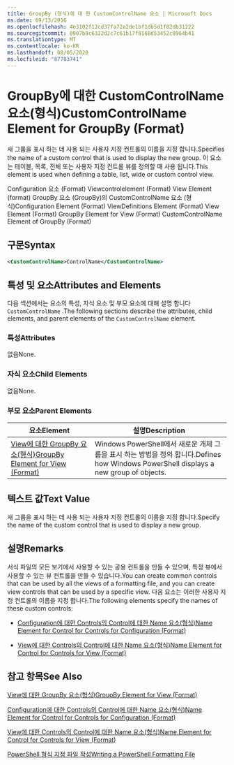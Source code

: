 ```yaml
---
title: GroupBy (형식)에 대 한 CustomControlName 요소 | Microsoft Docs
ms.date: 09/13/2016
ms.openlocfilehash: 4e3102f12cd37fa72a2de1bf1db5d1f82db31222
ms.sourcegitcommit: 0907b8c6322d2c7c61b17f8168d53452c8964b41
ms.translationtype: MT
ms.contentlocale: ko-KR
ms.lasthandoff: 08/05/2020
ms.locfileid: "87783741"
---
```

# <a name="customcontrolname-element-for-groupby-format"></a><span data-ttu-id="4abfc-102">GroupBy에 대한 CustomControlName 요소(형식)</span><span class="sxs-lookup"><span data-stu-id="4abfc-102">CustomControlName Element for GroupBy (Format)</span></span>

<span data-ttu-id="4abfc-103">새 그룹을 표시 하는 데 사용 되는 사용자 지정 컨트롤의 이름을 지정 합니다.</span><span class="sxs-lookup"><span data-stu-id="4abfc-103">Specifies the name of a custom control that is used to display the new group.</span></span> <span data-ttu-id="4abfc-104">이 요소는 테이블, 목록, 전체 또는 사용자 지정 컨트롤 뷰를 정의할 때 사용 됩니다.</span><span class="sxs-lookup"><span data-stu-id="4abfc-104">This element is used when defining a table, list, wide or custom control view.</span></span>

<span data-ttu-id="4abfc-105">Configuration 요소 (Format) Viewcontrolelement (Format) View Element (format) GroupBy 요소 (GroupBy)의 CustomControlName 요소 (형식)</span><span class="sxs-lookup"><span data-stu-id="4abfc-105">Configuration Element (Format) ViewDefinitions Element (Format) View Element (Format) GroupBy Element for View (Format) CustomControlName Element of GroupBy (Format)</span></span>

## <a name="syntax"></a><span data-ttu-id="4abfc-106">구문</span><span class="sxs-lookup"><span data-stu-id="4abfc-106">Syntax</span></span>

```xml
<CustomControlName>ControlName</CustomControlName>
```

## <a name="attributes-and-elements"></a><span data-ttu-id="4abfc-107">특성 및 요소</span><span class="sxs-lookup"><span data-stu-id="4abfc-107">Attributes and Elements</span></span>

<span data-ttu-id="4abfc-108">다음 섹션에서는 요소의 특성, 자식 요소 및 부모 요소에 대해 설명 합니다 `CustomControlName` .</span><span class="sxs-lookup"><span data-stu-id="4abfc-108">The following sections describe the attributes, child elements, and parent elements of the `CustomControlName` element.</span></span>

### <a name="attributes"></a><span data-ttu-id="4abfc-109">특성</span><span class="sxs-lookup"><span data-stu-id="4abfc-109">Attributes</span></span>

<span data-ttu-id="4abfc-110">없음</span><span class="sxs-lookup"><span data-stu-id="4abfc-110">None.</span></span>

### <a name="child-elements"></a><span data-ttu-id="4abfc-111">자식 요소</span><span class="sxs-lookup"><span data-stu-id="4abfc-111">Child Elements</span></span>

<span data-ttu-id="4abfc-112">없음</span><span class="sxs-lookup"><span data-stu-id="4abfc-112">None.</span></span>

### <a name="parent-elements"></a><span data-ttu-id="4abfc-113">부모 요소</span><span class="sxs-lookup"><span data-stu-id="4abfc-113">Parent Elements</span></span>

|<span data-ttu-id="4abfc-114">요소</span><span class="sxs-lookup"><span data-stu-id="4abfc-114">Element</span></span>|<span data-ttu-id="4abfc-115">설명</span><span class="sxs-lookup"><span data-stu-id="4abfc-115">Description</span></span>|
|-------------|-----------------|
|[<span data-ttu-id="4abfc-116">View에 대한 GroupBy 요소(형식)</span><span class="sxs-lookup"><span data-stu-id="4abfc-116">GroupBy Element for View (Format)</span></span>](./groupby-element-for-view-format.md)|<span data-ttu-id="4abfc-117">Windows PowerShell에서 새로운 개체 그룹을 표시 하는 방법을 정의 합니다.</span><span class="sxs-lookup"><span data-stu-id="4abfc-117">Defines how Windows PowerShell displays a new group of objects.</span></span>|

## <a name="text-value"></a><span data-ttu-id="4abfc-118">텍스트 값</span><span class="sxs-lookup"><span data-stu-id="4abfc-118">Text Value</span></span>

<span data-ttu-id="4abfc-119">새 그룹을 표시 하는 데 사용 되는 사용자 지정 컨트롤의 이름을 지정 합니다.</span><span class="sxs-lookup"><span data-stu-id="4abfc-119">Specify the name of the custom control that is used to display a new group.</span></span>

## <a name="remarks"></a><span data-ttu-id="4abfc-120">설명</span><span class="sxs-lookup"><span data-stu-id="4abfc-120">Remarks</span></span>

<span data-ttu-id="4abfc-121">서식 파일의 모든 보기에서 사용할 수 있는 공용 컨트롤을 만들 수 있으며, 특정 뷰에서 사용할 수 있는 뷰 컨트롤을 만들 수 있습니다.</span><span class="sxs-lookup"><span data-stu-id="4abfc-121">You can create common controls that can be used by all the views of a formatting file, and you can create view controls that can be used by a specific view.</span></span> <span data-ttu-id="4abfc-122">다음 요소는 이러한 사용자 지정 컨트롤의 이름을 지정 합니다.</span><span class="sxs-lookup"><span data-stu-id="4abfc-122">The following elements specify the names of these custom controls:</span></span>

- [<span data-ttu-id="4abfc-123">Configuration에 대한 Controls의 Control에 대한 Name 요소(형식)</span><span class="sxs-lookup"><span data-stu-id="4abfc-123">Name Element for Control for Controls for Configuration (Format)</span></span>](./name-element-for-control-for-controls-for-configuration-format.md)

- [<span data-ttu-id="4abfc-124">View에 대한 Controls의 Control에 대한 Name 요소(형식)</span><span class="sxs-lookup"><span data-stu-id="4abfc-124">Name Element for Control for Controls for View (Format)</span></span>](./name-element-for-control-for-controls-for-view-format.md)

## <a name="see-also"></a><span data-ttu-id="4abfc-125">참고 항목</span><span class="sxs-lookup"><span data-stu-id="4abfc-125">See Also</span></span>

[<span data-ttu-id="4abfc-126">View에 대한 GroupBy 요소(형식)</span><span class="sxs-lookup"><span data-stu-id="4abfc-126">GroupBy Element for View (Format)</span></span>](./groupby-element-for-view-format.md)

[<span data-ttu-id="4abfc-127">Configuration에 대한 Controls의 Control에 대한 Name 요소(형식)</span><span class="sxs-lookup"><span data-stu-id="4abfc-127">Name Element for Control for Controls for Configuration (Format)</span></span>](./name-element-for-control-for-controls-for-configuration-format.md)

[<span data-ttu-id="4abfc-128">View에 대한 Controls의 Control에 대한 Name 요소(형식)</span><span class="sxs-lookup"><span data-stu-id="4abfc-128">Name Element for Control for Controls for View (Format)</span></span>](./name-element-for-control-for-controls-for-view-format.md)

[<span data-ttu-id="4abfc-129">PowerShell 형식 지정 파일 작성</span><span class="sxs-lookup"><span data-stu-id="4abfc-129">Writing a PowerShell Formatting File</span></span>](./writing-a-powershell-formatting-file.md)
